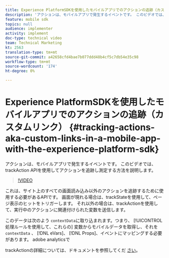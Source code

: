 ```yaml
---
title: Experience PlatformSDKを使用したモバイルアプリでのアクションの追跡（カスタムリンク）
description: 'アクションは、モバイルアプリで発生するイベントです。 このビデオでは、trackAction APIを使用してアクションを追跡し測定する方法を説明します。 '
feature: mobile sdk
topics: null
audience: implementer
activity: implement
doc-type: technical video
team: Technical Marketing
kt: 2563
translation-type: tm+mt
source-git-commit: a42658cfd4bae7b077ddd48b4cf5c7db54e35c98
workflow-type: tm+mt
source-wordcount: '174'
ht-degree: 0%

---
```



# Experience PlatformSDKを使用したモバイルアプリでのアクションの追跡（カスタムリンク） {#tracking-actions-aka-custom-links-in-a-mobile-app-with-the-experience-platform-sdk}

アクションは、モバイルアプリで発生するイベントです。 このビデオでは、trackAction APIを使用してアクションを追跡し測定する方法を説明します。

>[!VIDEO](https://video.tv.adobe.com/v/26268/?quality=12)

これは、サイト上のすべての画面読み込み以外のアクションを追跡するために使用する必要があるAPIです。 画面が現れる場合は、trackStateを使用して、ページ表示のヒットをトリガーします。 それ以外の場合は、trackActionを使用して、実行中のアクションに関連付けられた変数を送信します。

このデータは次のよう `contextData`に取り込まれます。つまり、 [!UICONTROL 処理ルールを使用して、これらの] 変数からモバイルデータを取得し、それを `contextData` 、 [!DNL eVars]、 [!DNL Props]、イベントにマッピングする必要があります。 adobe analyticsで

trackActionの詳細については、ドキュメントを参照してくだ [さい](https://aep-sdks.gitbook.io/docs/using-mobile-extensions/mobile-core/configuration-reference/mobile-core-api-reference)。
